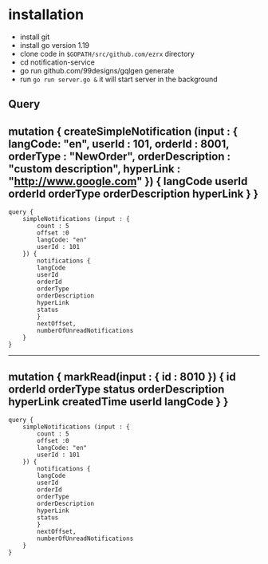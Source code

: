 # installation

* install git
* install go version 1.19
* clone code in `$GOPATH/src/github.com/ezrx` directory
* cd notification-service
* go run github.com/99designs/gqlgen generate
* run `go run server.go &` it will start server in the background


Query
---
mutation {
    createSimpleNotification (input : {
        langCode: "en",
        userId : 101,
        orderId : 8001,
        orderType : "NewOrder",
        orderDescription : "custom description",
        hyperLink : "http://www.google.com"
    }) {
        langCode
        userId
        orderId
        orderType
        orderDescription
        hyperLink
    }
}
---
    query {
        simpleNotifications (input : {
            count : 5
            offset :0
            langCode: "en"
            userId : 101
        }) {
            notifications {
            langCode
            userId
            orderId
            orderType
            orderDescription
            hyperLink
            status
            }
            nextOffset,
            numberOfUnreadNotifications
        }
    }
---
mutation {
    markRead(input : {
        id : 8010
    }) {
        id
        orderId
        orderType
        status
        orderDescription
        hyperLink
        createdTime
        userId
        langCode
    }
}
---
    query {
        simpleNotifications (input : {
            count : 5
            offset :0
            langCode: "en"
            userId : 101
        }) {
            notifications {
            langCode
            userId
            orderId
            orderType
            orderDescription
            hyperLink
            status
            }
            nextOffset,
            numberOfUnreadNotifications
        }
    }
